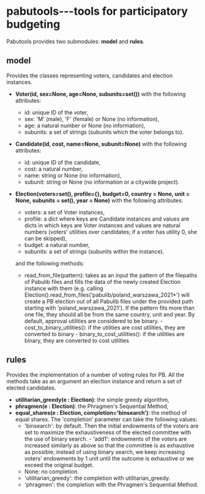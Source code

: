 # pabutools---tools for participatory budgeting

Pabutools provides two submodules: **model** and **rules**.
 ## model
 Provides the classes representing voters, candidates and election instances.
  - **Voter(id, sex=None, age=None, subunits=set())** with the following attributes:
	- id: unique ID of the voter,
	- sex: 'M' (male), 'F' (female) or None (no information),
	- age: a natural number or None (no information),
	- subunits: a set of strings (subunits which the voter belongs to).
  - **Candidate(id, cost, name=None, subunit=None)** with the following attributes:
	- id: unique ID of the candidate,
	- cost: a natural number,
	- name: string or None (no information),
	- subunit: string or None (no information or a citywide project).
  - **Election(voters=set(), profile={}, budget=0, country = None, unit = None, subunits = set(), year = None)** with the following attributes:
	- voters: a set of Voter instances,
	- profile: a dict where keys are Candidate instances and values are dicts in which keys are Voter instances and values are natural numbers (voters' utilities over candidates; if a voter has utility 0, she can be skipped),
	- budget: a natural number,
	- subunits: a set of strings (subunits within the instance).

	and the following methods:
	- read_from_file(pattern): takes as an input the pattern of the filepaths of Pabulib files and fills the data of the newly created Election instance with them (e.g. calling Election().read_from_files('pabulib/poland_warszawa_2021*') will create a PB election out of all Pabulib files under the provided path starting with 'poland_warszawa_2021'). If the pattern fits more than one file, they should all be from the same country, unit and year. By default, approval utilities are considered to be binary.
          - cost_to_binary_utilities(): if the utilities are cost utilities, they are converted to binary
          - binary_to_cost_utilities(): if the utilities are binary, they are converted to cost utilities
 ## rules
Provides the implementation of a number of voting rules for PB. All the methods take as an argument an election instance and return a set of elected candidates.
 - **utilitarian_greedy(e : Election)**: the simple greedy algorithm,
 - **phragmen(e : Election)**: the Phragmen's Sequential Method,
 - **equal_shares(e : Election, completion='binsearch')**: the method of equal shares. The 'completion' parameter can take the following values:
	 - 'binsearch': by default. Then the initial endowments of the voters are set to maximize the exhaustiveness of the elected committee with the use of binary search.
           - 'add1': endowments of the voters are increased similarly as above so that the committee is as exhaustive as possible; instead of using binary search, we keep increasing voters' endowments by 1 unit until the outcome is exhaustive or we exceed the original budget.
	 - None: no completion.
	 - 'utilitarian_greedy': the completion with utilitarian_greedy.
	 - 'phragmen': the completion with the Phragmen's Sequential Method.
